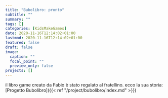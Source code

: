 ```yaml
---
title: "Bubolibro: pronto"
subtitle: ""
summary: ""
tags: []
categories: [KidsMakeGames]
date: 2020-11-16T12:14:02+01:00
lastmod: 2020-11-16T12:14:02+01:00
featured: false
draft: false
image:
  caption: ""
  focal_point: ""
  preview_only: false
projects: []
---
```


il libro game creato da Fabio è stato regalato al fratellino.
ecco la sua storia: [Progetto Bubolibro]({{< ref "/project/bubolibro/index.md" >}})
